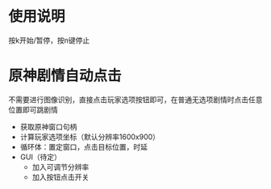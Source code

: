 # 使用说明
按k开始/暂停，按n键停止
# 原神剧情自动点击
不需要进行图像识别，直接点击玩家选项按钮即可，在普通无选项剧情时点击任意位置即可跳剧情
- 获取原神窗口句柄
- 计算玩家选项坐标（默认分辨率1600x900）
- 循环体：置定窗口，点击目标位置，时延
- GUI（待定）
  - 加入可调节分辨率
  - 加入按钮点击开关